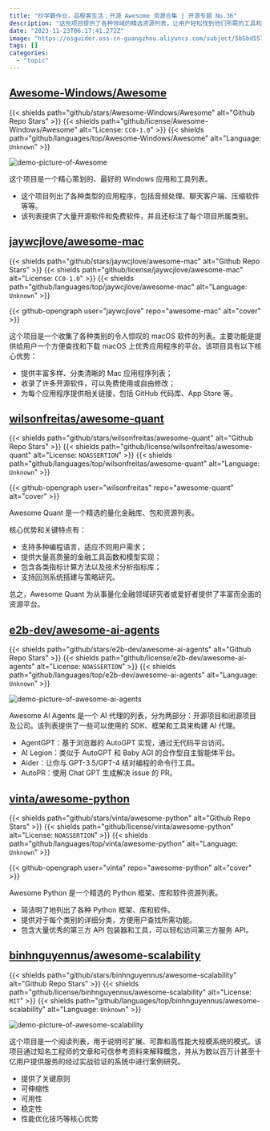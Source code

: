 ```yaml
---
title: "抄学霸作业，品极客生活：开源 Awesome 资源合集 | 开源专题 No.36"
description: "这些项目提供了各种领域的精选资源列表，让用户轻松找到他们所需的工具和信息。无论您是 Python 开发者、Mac 用户、系统架构师、Windows 用户、量化金融研究者还是人工智能代理开发者，这些资源都能为您提供有价值的信息和工具，帮助您在相关领域取得成功。"
date: "2023-11-23T06:17:41.272Z"
image: "https://osguider.oss-cn-guangzhou.aliyuncs.com/subject/5b5bd5579c98fea1a0074572a8ee527f.png"
tags: []
categories:
  - "topic"
---
```


## [Awesome-Windows/Awesome](https://github.com/Awesome-Windows/Awesome)

{{< shields path="github/stars/Awesome-Windows/Awesome" alt="Github Repo Stars" >}} {{< shields path="github/license/Awesome-Windows/Awesome" alt="License: `CC0-1.0`" >}} {{< shields path="github/languages/top/Awesome-Windows/Awesome" alt="Language: `Unknown`" >}}

![demo-picture-of-Awesome](https://picgo-daily.oss-cn-guangzhou.aliyuncs.com/picgo-daily/2023/483a31177f733169b55100582b88f0fe.png)

这个项目是一个精心策划的、最好的 Windows 应用和工具列表。

- 这个项目列出了各种类型的应用程序，包括音频处理、聊天客户端、压缩软件等等。
- 该列表提供了大量开源软件和免费软件，并且还标注了每个项目所属类别。
  
## [jaywcjlove/awesome-mac](https://github.com/jaywcjlove/awesome-mac)

{{< shields path="github/stars/jaywcjlove/awesome-mac" alt="Github Repo Stars" >}} {{< shields path="github/license/jaywcjlove/awesome-mac" alt="License: `CC0-1.0`" >}} {{< shields path="github/languages/top/jaywcjlove/awesome-mac" alt="Language: `Unknown`" >}}

{{< github-opengraph user="jaywcjlove" repo="awesome-mac" alt="cover" >}}

这个项目是一个收集了各种类别的令人惊叹的 macOS 软件的列表。主要功能是提供给用户一个方便查找和下载 macOS 上优秀应用程序的平台。该项目具有以下核心优势：

- 提供丰富多样、分类清晰的 Mac 应用程序列表；
- 收录了许多开源软件，可以免费使用或自由修改；
- 为每个应用程序提供相关链接，包括 GitHub 代码库、App Store 等。
  
## [wilsonfreitas/awesome-quant](https://github.com/wilsonfreitas/awesome-quant)

{{< shields path="github/stars/wilsonfreitas/awesome-quant" alt="Github Repo Stars" >}} {{< shields path="github/license/wilsonfreitas/awesome-quant" alt="License: `NOASSERTION`" >}} {{< shields path="github/languages/top/wilsonfreitas/awesome-quant" alt="Language: `Unknown`" >}}

{{< github-opengraph user="wilsonfreitas" repo="awesome-quant" alt="cover" >}}

Awesome Quant 是一个精选的量化金融库、包和资源列表。

核心优势和关键特点有：

- 支持多种编程语言，适应不同用户需求；
- 提供大量高质量的金融工具函数和模型实现；
- 包含各类指标计算方法以及技术分析指标库；
- 支持回测系统搭建与策略研究。

总之，Awesome Quant 为从事量化金融领域研究者或爱好者提供了丰富而全面的资源平台。
  
## [e2b-dev/awesome-ai-agents](https://github.com/e2b-dev/awesome-ai-agents)

{{< shields path="github/stars/e2b-dev/awesome-ai-agents" alt="Github Repo Stars" >}} {{< shields path="github/license/e2b-dev/awesome-ai-agents" alt="License: `NOASSERTION`" >}} {{< shields path="github/languages/top/e2b-dev/awesome-ai-agents" alt="Language: `Unknown`" >}}

![demo-picture-of-awesome-ai-agents](https://picgo-daily.oss-cn-guangzhou.aliyuncs.com/picgo-daily/2023/92bd051933d363054e172b3b2c75165b.png)

Awesome AI Agents 是一个 AI 代理的列表，分为两部分：开源项目和闭源项目及公司。该列表提供了一些可以使用的 SDK、框架和工具来构建 AI 代理。

- AgentGPT：基于浏览器的 AutoGPT 实现，通过无代码平台访问。
- AI Legion：类似于 AutoGPT 和 Baby AGI 的合作型自主智能体平台。
- Aider：让你与 GPT-3.5/GPT-4 结对编程的命令行工具。
- AutoPR：使用 Chat GPT 生成解决 issue 的 PR。
  
## [vinta/awesome-python](https://github.com/vinta/awesome-python)

{{< shields path="github/stars/vinta/awesome-python" alt="Github Repo Stars" >}} {{< shields path="github/license/vinta/awesome-python" alt="License: `NOASSERTION`" >}} {{< shields path="github/languages/top/vinta/awesome-python" alt="Language: `Unknown`" >}}

{{< github-opengraph user="vinta" repo="awesome-python" alt="cover" >}}

Awesome Python 是一个精选的 Python 框架、库和软件资源列表。

- 简洁明了地列出了各种 Python 框架、库和软件。
- 提供对于每个类别的详细分类，方便用户查找所需功能。
- 包含大量优秀的第三方 API 包装器和工具，可以轻松访问第三方服务 API。

## [binhnguyennus/awesome-scalability](https://github.com/binhnguyennus/awesome-scalability)

{{< shields path="github/stars/binhnguyennus/awesome-scalability" alt="Github Repo Stars" >}} {{< shields path="github/license/binhnguyennus/awesome-scalability" alt="License: `MIT`" >}} {{< shields path="github/languages/top/binhnguyennus/awesome-scalability" alt="Language: `Unknown`" >}}

![demo-picture-of-awesome-scalability](https://osguider.oss-cn-guangzhou.aliyuncs.com/subject/83590459c32d3d392c98728fcaff5e03.png)

这个项目是一个阅读列表，用于说明可扩展、可靠和高性能大规模系统的模式。该项目通过知名工程师的文章和可信参考资料来解释概念，并从为数以百万计甚至十亿用户提供服务的经过实战验证的系统中进行案例研究。

- 提供了关键原则
- 可伸缩性
- 可用性
- 稳定性
- 性能优化技巧等核心优势
  